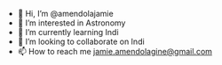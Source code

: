 - 👋 Hi, I’m @amendolajamie
- 👀 I’m interested in Astronomy
- 🌱 I’m currently learning Indi
- 💞️ I’m looking to collaborate on Indi
- 📫 How to reach me jamie.amendolagine@gmail.com

<!---
amendolajamie/amendolajamie is a ✨ special ✨ repository because its `README.md` (this file) appears on your GitHub profile.
You can click the Preview link to take a look at your changes.
--->
